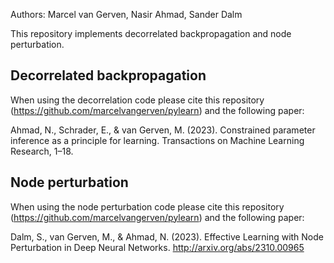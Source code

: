 Authors: Marcel van Gerven, Nasir Ahmad, Sander Dalm

This repository implements decorrelated backpropagation and node perturbation.

## Decorrelated backpropagation

When using the decorrelation code please cite this repository (https://github.com/marcelvangerven/pylearn) and the following paper:

Ahmad, N., Schrader, E., & van Gerven, M. (2023). Constrained parameter inference as a principle for learning. Transactions on Machine Learning Research, 1–18.

## Node perturbation

When using the node perturbation code please cite this repository (https://github.com/marcelvangerven/pylearn) and the following paper:

Dalm, S., van Gerven, M., & Ahmad, N. (2023). Effective Learning with Node Perturbation in Deep Neural Networks. http://arxiv.org/abs/2310.00965

